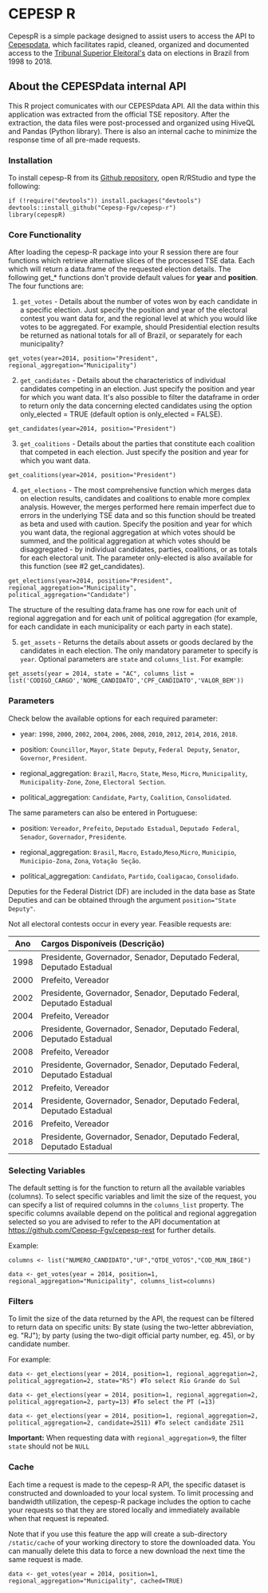 # CEPESP R

CepespR is a simple package designed to assist users to access the API to [Cepespdata](http://cepesp.io), which facilitates rapid, cleaned, organized and documented access to the [Tribunal Superior Eleitoral's](http://www.tse.jus.br/eleicoes/estatisticas/repositorio-de-dados-eleitorais) data on elections in Brazil from 1998 to 2018.  

## About the CEPESPdata internal API
This R project comunicates with our CEPESPdata API. All the data within this application was extracted from the official TSE repository. After the extraction, the data files were post-processed and organized using HiveQL and Pandas (Python library). There is also an internal cache to minimize the response time of all pre-made requests.

### Installation

To install cepesp-R from its [Github repository](https://github.com/Cepesp-Fgv/cepesp-r), open R/RStudio and type the following:


``` {.r}
if (!require("devtools")) install.packages("devtools")
devtools::install_github("Cepesp-Fgv/cepesp-r")
library(cepespR)
```

### Core Functionality

After loading the cepesp-R package into your R session there are four functions which retrieve alternative slices of the processed TSE data. Each which will return a data.frame of the requested election details. The following get_* functions don't provide default values for __year__ and __position__. The four functions are:

1. `get_votes` - Details about the number of votes won by each candidate in a specific election. Just specify the position and year of the electoral contest you want data for, and the regional level at which you would like votes to be aggregated. For example, should Presidential election results be returned as national totals for all of Brazil, or separately for each municipality?

``` {.r}
get_votes(year=2014, position="President", regional_aggregation="Municipality")
```

2. `get_candidates` - Details about the characteristics of individual candidates competing in an election. Just specify the position and year for which you want data. It's also possible to filter the dataframe in order to return only the data concerning elected candidates using the option only_elected = TRUE (default option is only_elected = FALSE).

``` {.r}
get_candidates(year=2014, position="President")
```


3. `get_coalitions` - Details about the parties that constitute each coalition that competed in each election. Just specify the position and year for which you want data.

``` {.r}
get_coalitions(year=2014, position="President")
```

4. `get_elections` - The most comprehensive function which merges data on election results, candidates and coalitions to enable more complex analysis. However, the merges performed here remain imperfect due to errors in the underlying TSE data and so this function should be treated as beta and used with caution. Specify the position and year for which you want data, the regional aggregation at which votes should be summed, and the political aggregation at which votes should be disaggregated - by individual candidates, parties, coalitions, or as totals for each electoral unit. The parameter only-elected is also available for this function (see #2 get_candidates).

``` {.r}
get_elections(year=2014, position="President", regional_aggregation="Municipality", political_aggregation="Candidate")
```

The structure of the resulting data.frame has one row for each unit of regional aggregation and for each unit of political aggregation (for example, for each candidate in each municipality or each party in each state).


5. `get_assets` - Returns the details about assets or goods declared by the candidates in each election. The only mandatory parameter to specify is `year`. Optional parameters are `state` and `columns_list`. For example:

``` {.r}
get_assets(year = 2014, state = "AC", columns_list = list('CODIGO_CARGO','NOME_CANDIDATO','CPF_CANDIDATO','VALOR_BEM'))            
```

### Parameters

Check below the available options for each required parameter:

- year: `1998`, `2000`, `2002`, `2004`, `2006`, `2008`, `2010`, `2012`, `2014`, `2016`, `2018`.

- position: `Councillor`, `Mayor`, `State Deputy`, `Federal Deputy`, `Senator`, `Governor`, `President`.

- regional_aggregation: `Brazil`, `Macro`, `State`, `Meso`, `Micro`, `Municipality`, `Municipality-Zone`, `Zone`, `Electoral Section`.

- political_aggregation: `Candidate`, `Party`, `Coalition`, `Consolidated`.

The same parameters can also be entered in Portuguese:

- position: `Vereador`, `Prefeito`, `Deputado Estadual`, `Deputado Federal`, `Senador`, `Governador`, `Presidente`.

- regional_aggregation: `Brasil`, `Macro`, `Estado`,`Meso`,`Micro`, `Municipio`, `Municipio-Zona`, `Zona`, `Votação Seção`.

- political_aggregation: `Candidato`, `Partido`, `Coaligacao`, `Consolidado`.

Deputies for the Federal District (DF) are included in the data base as State Deputies and can be obtained through the argument  `position="State Deputy"`.

Not all electoral contests occur in every year. Feasible requests are:

| Ano      | Cargos Disponíveis (Descrição) | 
| ------------------------- |:------|
| 1998                |   Presidente, Governador, Senador, Deputado Federal, Deputado Estadual    |
| 2000                |   Prefeito, Vereador    | 
| 2002                |   Presidente, Governador, Senador, Deputado Federal, Deputado Estadual    |
| 2004                |   Prefeito, Vereador    | 
| 2006                |   Presidente, Governador, Senador, Deputado Federal, Deputado Estadual    |
| 2008                |   Prefeito, Vereador    | 
| 2010                |   Presidente, Governador, Senador, Deputado Federal, Deputado Estadual    | 
| 2012                |   Prefeito, Vereador    | 
| 2014                |   Presidente, Governador, Senador, Deputado Federal, Deputado Estadual    | 
| 2016                |   Prefeito, Vereador    | 
| 2018                |   Presidente, Governador, Senador, Deputado Federal, Deputado Estadual    |


### Selecting Variables
The default setting is for the function to return all the available variables (columns). To select specific variables and limit the size of the request, you can specify a list of required columns in the `columns_list` property. The specific columns available depend on the political and regional aggregation selected so you are advised to refer to the API documentation at https://github.com/Cepesp-Fgv/cepesp-rest for further details. 

Example:
```{r}
columns <- list("NUMERO_CANDIDATO","UF","QTDE_VOTOS","COD_MUN_IBGE")

data <- get_votes(year = 2014, position=1, regional_aggregation="Municipality", columns_list=columns)
```

### Filters
To limit the size of the data returned by the API, the request can be filtered to return data on specific units: By state (using the two-letter abbreviation, eg. "RJ"); by party (using the two-digit official party number, eg. 45), or by candidate number.

For example:
```{r}
data <- get_elections(year = 2014, position=1, regional_aggregation=2, political_aggregation=2, state="RS") #To select Rio Grande do Sul 

data <- get_elections(year = 2014, position=1, regional_aggregation=2, political_aggregation=2, party=13) #To select the PT (=13)

data <- get_elections(year = 2014, position=1, regional_aggregation=2, political_aggregation=2, candidate=2511) #To select candidate 2511
```
**Important:** When requesting data with `regional_aggregation=9`, the filter `state` should not be `NULL`

### Cache
Each time a request is made to the cepesp-R API, the specific dataset is constructed and downloaded to your local system. To limit processing and bandwidth utilization, the cepesp-R package includes the option to cache your requests so that they are stored locally and immediately available when that request is repeated. 

Note that if you use this feature the app will create a sub-directory `/static/cache` of your working directory to store the downloaded data. You can manually delete this data to force a new download the next time the same request is made. 

```{r, eval=FALSE}
data <- get_votes(year = 2014, position=1, regional_aggregation="Municipality", cached=TRUE)
```



